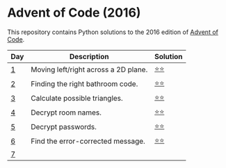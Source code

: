 # Advent of Code (2016)
This repository contains Python solutions to the 2016 edition of [Advent of Code](https://adventofcode.com/2016). 

| Day | Description | Solution |
| --- | -------| -----| 
| [1](https://adventofcode.com/2016/day/1)  | Moving left/right across a 2D plane. | [:star::star:](https://github.com/IAjimi/AdventOfCode2020/blob/master/2016/AOC1.py) | 
| [2](https://adventofcode.com/2016/day/2) | Finding the right bathroom code. | [:star::star:](https://github.com/IAjimi/AdventOfCode2020/blob/master/2016/AOC2.py) |
| [3](https://adventofcode.com/2016/day/3) | Calculate possible triangles. | [:star::star:](https://github.com/IAjimi/AdventOfCode2020/blob/master/2016/AOC3.py) |
| [4](https://adventofcode.com/2016/day/4) | Decrypt room names. | [:star::star:](https://github.com/IAjimi/AdventOfCode2020/blob/master/2016/AOC4.py) |
| [5](https://adventofcode.com/2016/day/5) | Decrypt passwords. | [:star::star:](https://github.com/IAjimi/AdventOfCode2020/blob/master/2016/AOC5.py) |
| [6](https://adventofcode.com/2016/day/6) | Find the error-corrected message. | [:star::star:](https://github.com/IAjimi/AdventOfCode2020/blob/master/2016/AOC6.py) |
| [7](https://adventofcode.com/2016/day/7) |   |  |
